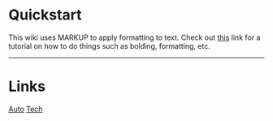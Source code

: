 <!-- TITLE: Exploits and Machinations -->
<!-- SUBTITLE: E&M is a repository for all ideas. Dream your biggest dreams. -->

# Quickstart
This wiki uses MARKUP to apply formatting to text. Check out [this](https://github.com/adam-p/markdown-here/wiki/Markdown-Cheatsheet) link for a tutorial on how to do things such as bolding, formatting, etc.


-----


# Links

[Auto](/autos)
[Tech](/tech)

